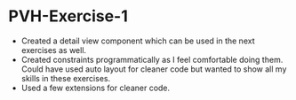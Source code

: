 # PVH-Exercise-1

- Created a detail view component which can be used in the next exercises as well.
- Created constraints programmatically as I feel comfortable doing them. Could have used auto layout for cleaner code but wanted to show all my skills in these exercises.
- Used a few extensions for cleaner code.
